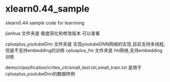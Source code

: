 # xlearn0.44_sample
xlearn0.44 sample code for learnning

jianhua 文件夹是 极度简化和修改版本 可以查看  

cplusplus_youtubeDnn 文件夹是 实现youtubeDNN网络的实现,目前支持多线程,但是不支持embedding的训练
cplusplus_fm 文件夹是 fm网络,支持embedding训练

demo/classification/criteo_ctr/small_test.txt,small_train.txt 是用于cplusplus_youtubeDnn的数据样例

